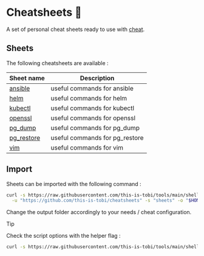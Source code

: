 # Cheatsheets :notebook_with_decorative_cover:

A set of personal cheat sheets ready to use with [cheat](https://github.com/cheat/cheat).

## Sheets

The following cheatsheets are available :

| Sheet name                        | Description                    |
| --------------------------------- | ------------------------------ |
| [ansible](./sheets/ansible)       | useful commands for ansible    |
| [helm](./sheets/helm)             | useful commands for helm       |
| [kubectl](./sheets/kubectl)       | useful commands for kubectl    |
| [openssl](./sheets/openssl)       | useful commands for openssl    |
| [pg_dump](./sheets/pg_dump)       | useful commands for pg_dump    |
| [pg_restore](./sheets/pg_restore) | useful commands for pg_restore |
| [vim](./sheets/vim)               | useful commands for vim        |

## Import

Sheets can be imported with the following command :

```sh
curl -s https://raw.githubusercontent.com/this-is-tobi/tools/main/shell/clone-subdir.sh | bash -s -- \
  -u "https://github.com/this-is-tobi/cheatsheets" -s "sheets" -o "$HOME/.config/cheat/cheatsheets/personal" -d
```

Change the output folder accordingly to your needs / cheat configuration.

> [!TIP]
> Check the script options with the helper flag :
> ```sh
> curl -s https://raw.githubusercontent.com/this-is-tobi/tools/main/shell/clone-subdir.sh | bash -s -- -h
> ```
